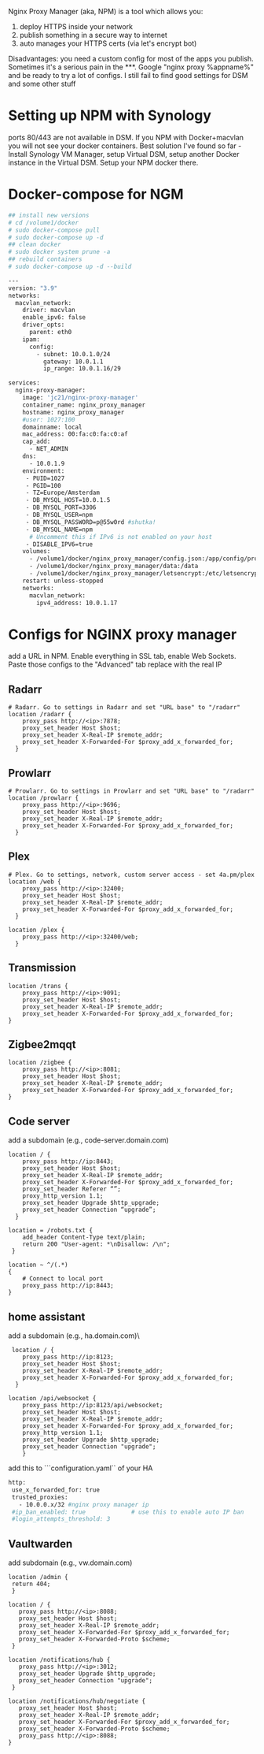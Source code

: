 Nginx Proxy Manager (aka, NPM) is a tool which allows you:
1. deploy HTTPS inside your network
2. publish something in a secure way to internet 
3. auto manages your HTTPS certs (via let's encrypt bot)

Disadvantages: you need a custom config for most of the apps you publish. Sometimes it's a serious pain in the ***. Google "nginx proxy %appname%" and be ready to try a lot of configs. I still fail to find good settings for DSM and some other stuff

# Setting up NPM with Synology
ports 80/443 are not available in DSM. If you NPM with Docker+macvlan you will not see your docker containers. 
Best solution I've found so far - Install Synology VM Manager, setup Virtual DSM, setup another Docker instance in the Virtual DSM. Setup your NPM docker there. 

# Docker-compose for NGM
```bash
## install new versions
# cd /volume1/docker
# sudo docker-compose pull
# sudo docker-compose up -d
## clean docker
# sudo docker system prune -a  
## rebuild containers
# sudo docker-compose up -d --build

---
version: "3.9"
networks:
  macvlan_network:
    driver: macvlan
    enable_ipv6: false
    driver_opts:
      parent: eth0
    ipam:
      config:
        - subnet: 10.0.1.0/24
          gateway: 10.0.1.1
          ip_range: 10.0.1.16/29

services:
  nginx-proxy-manager:
    image: 'jc21/nginx-proxy-manager'
    container_name: nginx_proxy_manager
    hostname: nginx_proxy_manager
    #user: 1027:100
    domainname: local
    mac_address: 00:fa:c0:fa:c0:af
    cap_add:
      - NET_ADMIN
    dns:
      - 10.0.1.9
    environment:
     - PUID=1027
     - PGID=100
     - TZ=Europe/Amsterdam
     - DB_MYSQL_HOST=10.0.1.5
     - DB_MYSQL_PORT=3306
     - DB_MYSQL_USER=npm
     - DB_MYSQL_PASSWORD=p@55w0rd #shutka!
     - DB_MYSQL_NAME=npm
      # Uncomment this if IPv6 is not enabled on your host
     - DISABLE_IPV6=true
    volumes:
      - /volume1/docker/nginx_proxy_manager/config.json:/app/config/production.json
      - /volume1/docker/nginx_proxy_manager/data:/data
      - /volume1/docker/nginx_proxy_manager/letsencrypt:/etc/letsencrypt
    restart: unless-stopped
    networks:
      macvlan_network:
        ipv4_address: 10.0.1.17
```

# Configs for NGINX proxy manager
add a URL in NPM. Enable everything in SSL tab, enable Web Sockets. Paste those configs to the "Advanced" tab
replace <ip> with the real IP

## Radarr
```
# Radarr. Go to settings in Radarr and set "URL base" to "/radarr"
location /radarr {
    proxy_pass http://<ip>:7878;
    proxy_set_header Host $host;
    proxy_set_header X-Real-IP $remote_addr;
    proxy_set_header X-Forwarded-For $proxy_add_x_forwarded_for;
  }
```
## Prowlarr
```
# Prowlarr. Go to settings in Prowlarr and set "URL base" to "/radarr"
location /prowlarr {
    proxy_pass http://<ip>:9696;
    proxy_set_header Host $host;
    proxy_set_header X-Real-IP $remote_addr;
    proxy_set_header X-Forwarded-For $proxy_add_x_forwarded_for;
  }
```

## Plex
```
# Plex. Go to settings, network, custom server access - set 4a.pm/plex
location /web {
    proxy_pass http://<ip>:32400;
    proxy_set_header Host $host;
    proxy_set_header X-Real-IP $remote_addr;
    proxy_set_header X-Forwarded-For $proxy_add_x_forwarded_for;
  }

location /plex {
    proxy_pass http://<ip>:32400/web;
  }
```
## Transmission
```
location /trans {
    proxy_pass http://<ip>:9091;
    proxy_set_header Host $host;
    proxy_set_header X-Real-IP $remote_addr;
    proxy_set_header X-Forwarded-For $proxy_add_x_forwarded_for;
}
```

## Zigbee2mqqt
```
location /zigbee {
    proxy_pass http://<ip>:8081;
    proxy_set_header Host $host;
    proxy_set_header X-Real-IP $remote_addr;
    proxy_set_header X-Forwarded-For $proxy_add_x_forwarded_for;
}
```

## Code server
add a subdomain (e.g., code-server.domain.com)
```
location / {
    proxy_pass http://ip:8443;
    proxy_set_header Host $host;
    proxy_set_header X-Real-IP $remote_addr;
    proxy_set_header X-Forwarded-For $proxy_add_x_forwarded_for;
    proxy_set_header Referer “”;
    proxy_http_version 1.1;
    proxy_set_header Upgrade $http_upgrade;
    proxy_set_header Connection “upgrade”; 
  }

location = /robots.txt {
    add_header Content-Type text/plain;
    return 200 "User-agent: *\nDisallow: /\n";
 }

location ~ ^/(.*)
{
    # Connect to local port
    proxy_pass http://ip:8443;
}
```

## home assistant
add a subdomain (e.g., ha.domain.com)\
```
 location / {
    proxy_pass http://ip:8123;
    proxy_set_header Host $host;
    proxy_set_header X-Real-IP $remote_addr;
    proxy_set_header X-Forwarded-For $proxy_add_x_forwarded_for;
  }

location /api/websocket {
    proxy_pass http://ip:8123/api/websocket;
    proxy_set_header Host $host;
    proxy_set_header X-Real-IP $remote_addr;
    proxy_set_header X-Forwarded-For $proxy_add_x_forwarded_for;
    proxy_http_version 1.1;
    proxy_set_header Upgrade $http_upgrade;
    proxy_set_header Connection "upgrade";
    }
 ```
 add this to ```configuration.yaml`` of your HA
 ```bash
 http:
  use_x_forwarded_for: true
  trusted_proxies: 
    - 10.0.0.x/32 #nginx proxy manager ip
  #ip_ban_enabled: true 	        # use this to enable auto IP ban
  #login_attempts_threshold: 3 
  ```
 
 ## Vaultwarden
 add subdomain (e.g., vw.domain.com)
 ```
 location /admin {
  return 404;
  }

location / {
    proxy_pass http://<ip>:8088;
    proxy_set_header Host $host;
    proxy_set_header X-Real-IP $remote_addr;
    proxy_set_header X-Forwarded-For $proxy_add_x_forwarded_for;
    proxy_set_header X-Forwarded-Proto $scheme;
  }
  
 location /notifications/hub {
    proxy_pass http://<ip>:3012;
    proxy_set_header Upgrade $http_upgrade;
    proxy_set_header Connection "upgrade";
  }
  
 location /notifications/hub/negotiate {
    proxy_set_header Host $host;
    proxy_set_header X-Real-IP $remote_addr;
    proxy_set_header X-Forwarded-For $proxy_add_x_forwarded_for;
    proxy_set_header X-Forwarded-Proto $scheme;
    proxy_pass http://<ip>:8088;
 }
```
